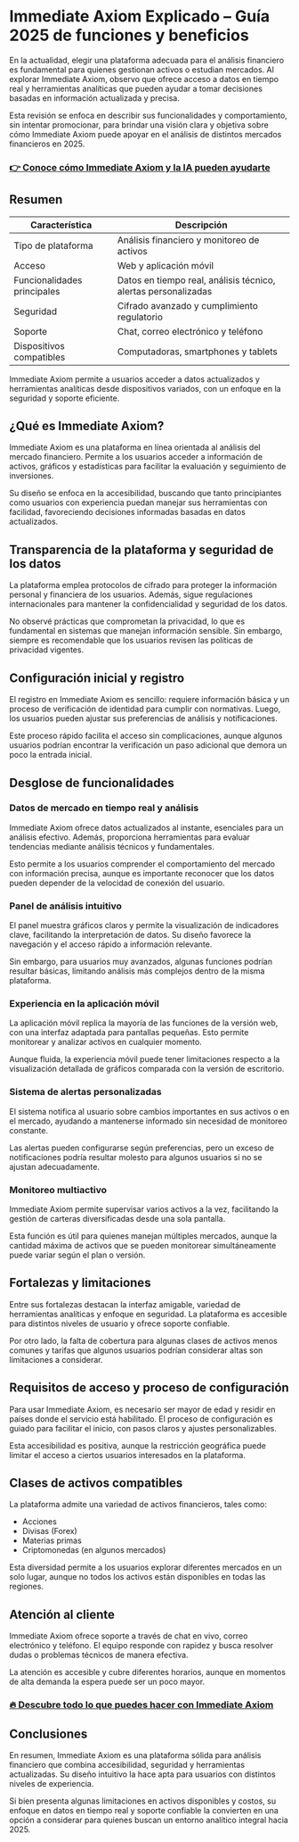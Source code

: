 # Immediate Axiom Explicado – Guía 2025 de funciones y beneficios
 

En la actualidad, elegir una plataforma adecuada para el análisis financiero es fundamental para quienes gestionan activos o estudian mercados. Al explorar Immediate Axiom, observo que ofrece acceso a datos en tiempo real y herramientas analíticas que pueden ayudar a tomar decisiones basadas en información actualizada y precisa.

Esta revisión se enfoca en describir sus funcionalidades y comportamiento, sin intentar promocionar, para brindar una visión clara y objetiva sobre cómo Immediate Axiom puede apoyar en el análisis de distintos mercados financieros en 2025.

### [👉 Conoce cómo Immediate Axiom y la IA pueden ayudarte](https://tinyurl.com/2cynbpcr)
## Resumen

| Característica                 | Descripción                                     |
|-------------------------------|------------------------------------------------|
| Tipo de plataforma            | Análisis financiero y monitoreo de activos    |
| Acceso                       | Web y aplicación móvil                          |
| Funcionalidades principales   | Datos en tiempo real, análisis técnico, alertas personalizadas |
| Seguridad                   | Cifrado avanzado y cumplimiento regulatorio   |
| Soporte                     | Chat, correo electrónico y teléfono            |
| Dispositivos compatibles      | Computadoras, smartphones y tablets            |

Immediate Axiom permite a usuarios acceder a datos actualizados y herramientas analíticas desde dispositivos variados, con un enfoque en la seguridad y soporte eficiente.

## ¿Qué es Immediate Axiom?

Immediate Axiom es una plataforma en línea orientada al análisis del mercado financiero. Permite a los usuarios acceder a información de activos, gráficos y estadísticas para facilitar la evaluación y seguimiento de inversiones.

Su diseño se enfoca en la accesibilidad, buscando que tanto principiantes como usuarios con experiencia puedan manejar sus herramientas con facilidad, favoreciendo decisiones informadas basadas en datos actualizados.

## Transparencia de la plataforma y seguridad de los datos

La plataforma emplea protocolos de cifrado para proteger la información personal y financiera de los usuarios. Además, sigue regulaciones internacionales para mantener la confidencialidad y seguridad de los datos.

No observé prácticas que comprometan la privacidad, lo que es fundamental en sistemas que manejan información sensible. Sin embargo, siempre es recomendable que los usuarios revisen las políticas de privacidad vigentes.

## Configuración inicial y registro

El registro en Immediate Axiom es sencillo: requiere información básica y un proceso de verificación de identidad para cumplir con normativas. Luego, los usuarios pueden ajustar sus preferencias de análisis y notificaciones.

Este proceso rápido facilita el acceso sin complicaciones, aunque algunos usuarios podrían encontrar la verificación un paso adicional que demora un poco la entrada inicial.

## Desglose de funcionalidades

### Datos de mercado en tiempo real y análisis

Immediate Axiom ofrece datos actualizados al instante, esenciales para un análisis efectivo. Además, proporciona herramientas para evaluar tendencias mediante análisis técnicos y fundamentales.

Esto permite a los usuarios comprender el comportamiento del mercado con información precisa, aunque es importante reconocer que los datos pueden depender de la velocidad de conexión del usuario.

### Panel de análisis intuitivo

El panel muestra gráficos claros y permite la visualización de indicadores clave, facilitando la interpretación de datos. Su diseño favorece la navegación y el acceso rápido a información relevante.

Sin embargo, para usuarios muy avanzados, algunas funciones podrían resultar básicas, limitando análisis más complejos dentro de la misma plataforma.

### Experiencia en la aplicación móvil

La aplicación móvil replica la mayoría de las funciones de la versión web, con una interfaz adaptada para pantallas pequeñas. Esto permite monitorear y analizar activos en cualquier momento.

Aunque fluida, la experiencia móvil puede tener limitaciones respecto a la visualización detallada de gráficos comparada con la versión de escritorio.

### Sistema de alertas personalizadas

El sistema notifica al usuario sobre cambios importantes en sus activos o en el mercado, ayudando a mantenerse informado sin necesidad de monitoreo constante.

Las alertas pueden configurarse según preferencias, pero un exceso de notificaciones podría resultar molesto para algunos usuarios si no se ajustan adecuadamente.

### Monitoreo multiactivo

Immediate Axiom permite supervisar varios activos a la vez, facilitando la gestión de carteras diversificadas desde una sola pantalla.

Esta función es útil para quienes manejan múltiples mercados, aunque la cantidad máxima de activos que se pueden monitorear simultáneamente puede variar según el plan o versión.

## Fortalezas y limitaciones

Entre sus fortalezas destacan la interfaz amigable, variedad de herramientas analíticas y enfoque en seguridad. La plataforma es accesible para distintos niveles de usuario y ofrece soporte confiable.

Por otro lado, la falta de cobertura para algunas clases de activos menos comunes y tarifas que algunos usuarios podrían considerar altas son limitaciones a considerar.

## Requisitos de acceso y proceso de configuración

Para usar Immediate Axiom, es necesario ser mayor de edad y residir en países donde el servicio está habilitado. El proceso de configuración es guiado para facilitar el inicio, con pasos claros y ajustes personalizables.

Esta accesibilidad es positiva, aunque la restricción geográfica puede limitar el acceso a ciertos usuarios interesados en la plataforma.

## Clases de activos compatibles

La plataforma admite una variedad de activos financieros, tales como:

- Acciones
- Divisas (Forex)
- Materias primas
- Criptomonedas (en algunos mercados)

Esta diversidad permite a los usuarios explorar diferentes mercados en un solo lugar, aunque no todos los activos están disponibles en todas las regiones.

## Atención al cliente

Immediate Axiom ofrece soporte a través de chat en vivo, correo electrónico y teléfono. El equipo responde con rapidez y busca resolver dudas o problemas técnicos de manera efectiva.

La atención es accesible y cubre diferentes horarios, aunque en momentos de alta demanda la espera puede ser un poco mayor.

### [🔥 Descubre todo lo que puedes hacer con Immediate Axiom](https://tinyurl.com/2cynbpcr)
## Conclusiones

En resumen, Immediate Axiom es una plataforma sólida para análisis financiero que combina accesibilidad, seguridad y herramientas actualizadas. Su diseño intuitivo la hace apta para usuarios con distintos niveles de experiencia.

Si bien presenta algunas limitaciones en activos disponibles y costos, su enfoque en datos en tiempo real y soporte confiable la convierten en una opción a considerar para quienes buscan un entorno analítico integral hacia 2025.